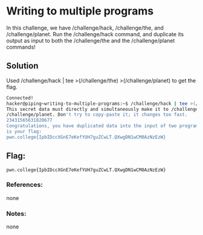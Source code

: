 # Writing to multiple programs
In this challenge, we have /challenge/hack, /challenge/the, and /challenge/planet. Run the /challenge/hack command, and duplicate its output as input to both the /challenge/the and the /challenge/planet commands!

## Solution
Used /challenge/hack | tee >(/challenge/the) >(/challenge/planet) to get the flag.

```sh
Connected!
hacker@piping~writing-to-multiple-programs:~$ /challenge/hack | tee >(/challenge/the) >(/challenge/planet)
This secret data must directly and simultaneously make it to /challenge/the and
/challenge/planet. Don't try to copy-paste it; it changes too fast.
23431565631820677
Congratulations, you have duplicated data into the input of two programs! Here
is your flag:
pwn.college{IpbIDccXGnE7eKefYUH7guZCwLT.QXwgDN1wCM0AzNzEzW}
```

## Flag: 

```
pwn.college{IpbIDccXGnE7eKefYUH7guZCwLT.QXwgDN1wCM0AzNzEzW}
```

### References:
none

### Notes:
none
